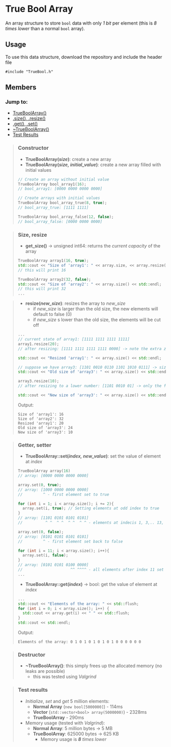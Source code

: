 # True Bool Array
An array structure to store `bool` data with only _1 bit_ per element (this is _8 times lower_ than a normal `bool` array).

## Usage
To use this data structure, download the repository and include the header file

    #include "TrueBool.h"


## Members

### Jump to:
- [TrueBoolArray()](#constructor)
- [.size(), .resize()](#size,-resize)
- [.get(), .set()](#getter,-setter)
- [~TrueBoolArray()](#destructor)
- [Test Results](#est-results)


> ### Constructor
> - **TrueBoolArray(_size_)**: create a new array
> - **TrueBoolArray(_size, initial_value_)**: create a new array filled with initial values
> ```cpp
> // Create an array without initial value
> TrueBoolArray bool_array1(16);
> // bool_array1: [0000 0000 0000 0000]
> 
> // Create arrays with initial values
> TrueBoolArray bool_array_true(8, true);
> // bool_array_true: [1111 1111]
>
> TrueBoolArray bool_array_false(12, false);
> // bool_array_false: [0000 0000 0000]
> ```

> ### Size, resize
> - **get_size()** -> unsigned int64: returns the _current capacity_ of the array 
> ```cpp
> TrueBoolArray array1(16, true);
> std::cout << "Size of 'array1': " << array.size, << array.resize() << std::endl;
> // this will print 16
>
> TrueBoolArray array2(32, false);
> std::cout << "Size of 'array2': " << array.size() << std::endl;
> // this will print 32
> ...
> ```
>

> - **resize(_new_size_)**: resizes the array to _new_size_
>   - if _new_size_ is larger than the old size, the new elements will default to false (0)
>   - if _new_size_ s lower than the old size, the elements will be cut off
> ```cpp
> ...
> // current state of array1: [1111 1111 1111 1111]
> array1.resize(20);
> // after resizing: [1111 1111 1111 1111 0000] -> note the extra zeros at the end
>
> std::cout << "Resized 'array1': " << array.size() << std::endl;
>
> // suppose we have array3: [1101 0010 0110 1101 1010 0111] -> size: 24
> std::cout << "Old size of 'array3': " << array.size() << std::endl;
>
> array3.resize(10);
> // after resizing to a lower number: [1101 0010 01] -> only the first 10 numbers remained
>
> std::cout << "New size of 'array3': " << array.size() << std::endl;
> ```
> Output:
> ```
> Size of 'array1': 16
> Size of 'array2': 32
> Resized 'array1': 20
> Old size of 'array3': 24
> New size of 'array3': 10
> ```

> ### Getter, setter
> - **TrueBoolArray::set(_index, new_value_)**: set the value of element at _index_
> ```cpp
> TrueBoolArray array(16)
> // array: [0000 0000 0000 0000]
>
> array.set(0, true);
> // array: [1000 0000 0000 0000]
> //         ^ - first element set to true
>
> for (int i = 1; i < array.size(); i += 2){
>   array.set(i, true); // Setting elements at odd index to true
> }
> // array: [1101 0101 0101 0101]
> //          ^ ^  ^ ^  ^ ^  ^ ^ - elements at indecis 1, 3,.. 13, 15 set to true
>
> array.set(0, false);
> // array: [0101 0101 0101 0101]
> //         ^ - first element set back to false
>
> for (int i = 11; i < array.size(); i++){
>   array.set(i, false);
> }
> // array: [0101 0101 0100 0000]
> //                     ^^ ^^^^ - all elements after index 11 set to false
> ...
> ```
> 
> - **TrueBoolArray::get(_index_)** -> bool: get the value of element at _index_
> ```cpp
> ...
> std::cout << "Elements of the array: " << std::flush;
> for (int i = 0; i < array.size(); i++) {
>   std::cout << array.get(i) << " " << std::flush;
> }
> std::cout << std::endl;
> ```
> Output:
> ```
> Elements of the array: 0 1 0 1 0 1 0 1 0 1 0 0 0 0 0 0
> ```

> ### Destructor
> - **~TrueBoolArray()**: this simply frees up the allocated memory (no leaks are possible)
>   - this was tested using _Valgrind_

> ### Test results
> - *Initialize*, *set* and *get* 5 million elements: 
>   - **Normal Array** (```new bool[5000000]```) - 114ms
>   - **Vector** (``std::vector<bool> array(5000000)``) - 2328ms
>   - **TrueBoolArray** - 290ms
> - Memory usage (tested with _Valgrind_):
>   - **Normal Array**: 5 million bytes -> 5 MB
>   - **TrueBoolArray**: 625000 bytes -> 625 KB
>       - Memory usage is _**8** times lower_